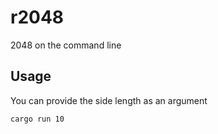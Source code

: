 # r2048
2048 on the command line

## Usage

You can provide the side length as an argument

```
cargo run 10
```
